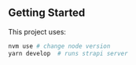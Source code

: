 ## Getting Started

This project uses:

```bash
nvm use # change node version
yarn develop  # runs strapi server

```

